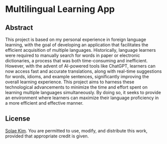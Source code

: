 # Multilingual Learning App
## Abstract
This project is based on my personal experience in foreign language learning, with the goal of developing an application that facilitates the efficient acquisition of multiple languages. Historically, language learners were required to manually search for words in paper or electronic dictionaries, a process that was both time-consuming and inefficient. However, with the advent of AI-powered tools like ChatGPT, learners can now access fast and accurate translations, along with real-time suggestions for words, idioms, and example sentences, significantly improving the overall learning experience. This project aims to harness these technological advancements to minimize the time and effort spent on learning multiple languages simultaneously. By doing so, it seeks to provide an environment where learners can maximize their language proficiency in a more efficient and effective manner.
## License
[Solae Kim](https://github.com/solaecloud/). You are permitted to use, modify, and distribute this work, provided that appropriate credit is given.

